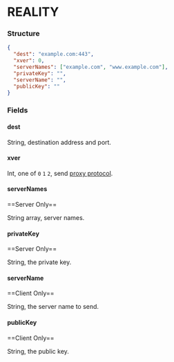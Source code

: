 # REALITY

### Structure

```json
{
  "dest": "example.com:443",
  "xver": 0,
  "serverNames": ["example.com", "www.example.com"],
  "privateKey": "",
  "serverName": "",
  "publicKey": ""
}
```

### Fields

#### dest

String, destination address and port.

#### xver

Int, one of `0` `1` `2`, send [proxy protocol](https://www.haproxy.org/download/1.8/doc/proxy-protocol.txt).

#### serverNames

==Server Only==

String array, server names.

#### privateKey

==Server Only==

String, the private key.

#### serverName

==Client Only==

String, the server name to send.

#### publicKey

==Client Only==

String, the public key.